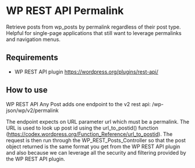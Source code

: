 # WP REST API Permalink
Retrieve posts from wp_posts by permalink regardless of their post type. Helpful for single-page applications that still want to leverage permalinks and navigation menus.
## Requirements
* WP REST API plugin https://wordpress.org/plugins/rest-api/
## How to use
WP REST API Any Post adds one endpoint to the v2 rest api: /wp-json/wp/v2/permalink

The endpoint expects on URL parameter url which must be a permalink. The URL is used to look up post id using the url_to_postid() function (https://codex.wordpress.org/Function_Reference/url_to_postid). The request is then run through the WP_REST_Posts_Controller so that the post object returned is the same format you get from the WP REST API plugin and also because we can leverage all the security and filtering provided by the WP REST API plugin.
